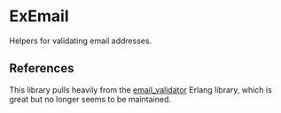 # ExEmail

Helpers for validating email addresses.

## References

This library pulls heavily from the
[email_validator](https://github.com/rbkmoney/email_validator) Erlang
library, which is great but no longer seems to be maintained.
